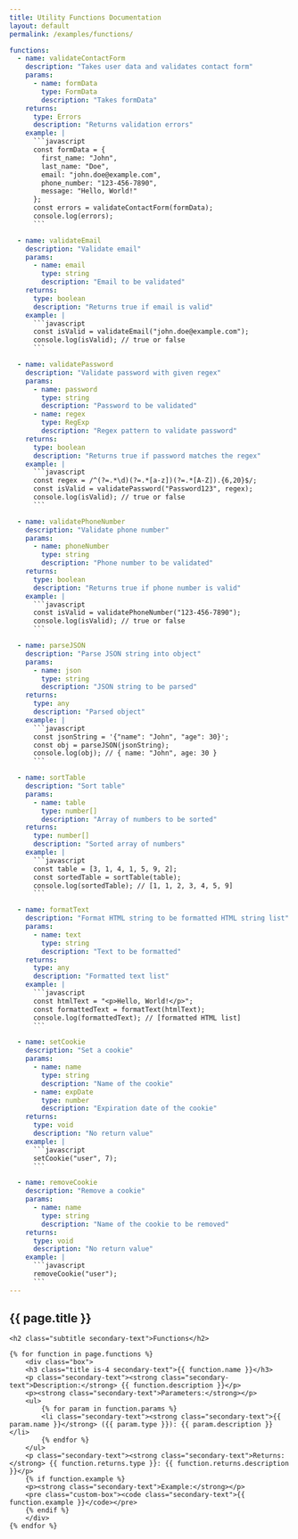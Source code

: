 ```yaml
---
title: Utility Functions Documentation
layout: default
permalink: /examples/functions/

functions:
  - name: validateContactForm
    description: "Takes user data and validates contact form"
    params:
      - name: formData
        type: FormData
        description: "Takes formData"
    returns: 
      type: Errors
      description: "Returns validation errors"
    example: |
      ```javascript
      const formData = { 
        first_name: "John", 
        last_name: "Doe", 
        email: "john.doe@example.com",
        phone_number: "123-456-7890",
        message: "Hello, World!"
      };
      const errors = validateContactForm(formData);
      console.log(errors);
      ```

  - name: validateEmail
    description: "Validate email"
    params:
      - name: email
        type: string
        description: "Email to be validated"
    returns:
      type: boolean
      description: "Returns true if email is valid"
    example: |
      ```javascript
      const isValid = validateEmail("john.doe@example.com");
      console.log(isValid); // true or false
      ```

  - name: validatePassword
    description: "Validate password with given regex"
    params:
      - name: password
        type: string
        description: "Password to be validated"
      - name: regex
        type: RegExp
        description: "Regex pattern to validate password"
    returns:
      type: boolean
      description: "Returns true if password matches the regex"
    example: |
      ```javascript
      const regex = /^(?=.*\d)(?=.*[a-z])(?=.*[A-Z]).{6,20}$/;
      const isValid = validatePassword("Password123", regex);
      console.log(isValid); // true or false
      ```

  - name: validatePhoneNumber
    description: "Validate phone number"
    params:
      - name: phoneNumber
        type: string
        description: "Phone number to be validated"
    returns:
      type: boolean
      description: "Returns true if phone number is valid"
    example: |
      ```javascript
      const isValid = validatePhoneNumber("123-456-7890");
      console.log(isValid); // true or false
      ```

  - name: parseJSON
    description: "Parse JSON string into object"
    params:
      - name: json
        type: string
        description: "JSON string to be parsed"
    returns: 
      type: any
      description: "Parsed object"
    example: |
      ```javascript
      const jsonString = '{"name": "John", "age": 30}';
      const obj = parseJSON(jsonString);
      console.log(obj); // { name: "John", age: 30 }
      ```

  - name: sortTable
    description: "Sort table"
    params:
      - name: table
        type: number[]
        description: "Array of numbers to be sorted"
    returns:
      type: number[]
      description: "Sorted array of numbers"
    example: |
      ```javascript
      const table = [3, 1, 4, 1, 5, 9, 2];
      const sortedTable = sortTable(table);
      console.log(sortedTable); // [1, 1, 2, 3, 4, 5, 9]
      ```

  - name: formatText
    description: "Format HTML string to be formatted HTML string list"
    params:
      - name: text
        type: string
        description: "Text to be formatted"
    returns:
      type: any
      description: "Formatted text list"
    example: |
      ```javascript
      const htmlText = "<p>Hello, World!</p>";
      const formattedText = formatText(htmlText);
      console.log(formattedText); // [formatted HTML list]
      ```

  - name: setCookie
    description: "Set a cookie"
    params:
      - name: name
        type: string
        description: "Name of the cookie"
      - name: expDate
        type: number
        description: "Expiration date of the cookie"
    returns:
      type: void
      description: "No return value"
    example: |
      ```javascript
      setCookie("user", 7);
      ```

  - name: removeCookie
    description: "Remove a cookie"
    params:
      - name: name
        type: string
        description: "Name of the cookie to be removed"
    returns:
      type: void
      description: "No return value"
    example: |
      ```javascript
      removeCookie("user");
      ```
---
```


<section class="section">
  <div class="container">
    <h1 class="title primary-text">{{ page.title }}</h1>

    <h2 class="subtitle secondary-text">Functions</h2>

    {% for function in page.functions %}
        <div class="box">
        <h3 class="title is-4 secondary-text">{{ function.name }}</h3>
        <p class="secondary-text"><strong class="secondary-text">Description:</strong> {{ function.description }}</p>
        <p><strong class="secondary-text">Parameters:</strong></p>
        <ul>
            {% for param in function.params %}
            <li class="secondary-text"><strong class="secondary-text">{{ param.name }}</strong> ({{ param.type }}): {{ param.description }}</li>
            {% endfor %}
        </ul>
        <p class="secondary-text"><strong class="secondary-text">Returns:</strong> {{ function.returns.type }}: {{ function.returns.description }}</p>
        {% if function.example %}
        <p><strong class="secondary-text">Example:</strong></p>
        <pre class="custom-box"><code class="secondary-text">{{ function.example }}</code></pre>
        {% endif %}
        </div>
    {% endfor %}

  </div>
</section>
